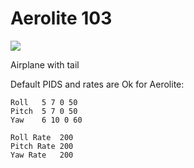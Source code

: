 # Aerolite 103

![](doc/aerolite.jpg)

Airplane with tail

Default PIDS and rates are Ok for Aerolite:

```
Roll   5 7 0 50
Pitch  5 7 0 50
Yaw    6 10 0 60

Roll Rate  200
Pitch Rate 200
Yaw Rate   200
```
